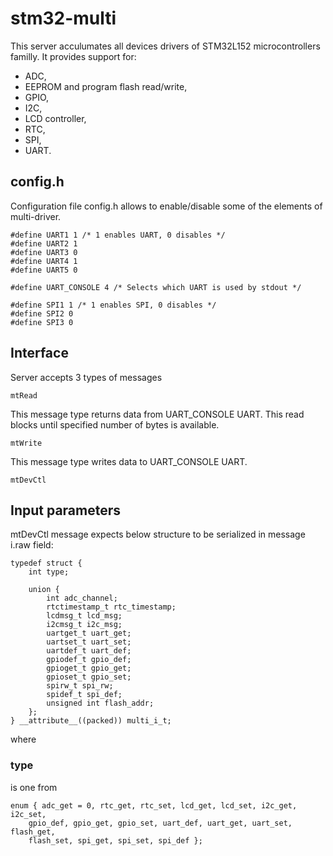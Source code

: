 # stm32-multi

This server acculumates all devices drivers of STM32L152 microcontrollers familly. It provides support for:

- ADC,
- EEPROM and program flash read/write,
- GPIO,
- I2C,
- LCD controller,
- RTC,
- SPI,
- UART.

## config.h

Configuration file config.h allows to enable/disable some of the elements of multi-driver.

    #define UART1 1 /* 1 enables UART, 0 disables */
    #define UART2 1
    #define UART3 0
    #define UART4 1
    #define UART5 0

    #define UART_CONSOLE 4 /* Selects which UART is used by stdout */

    #define SPI1 1 /* 1 enables SPI, 0 disables */
    #define SPI2 0
    #define SPI3 0

## Interface

Server accepts 3 types of messages

    mtRead
This message type returns data from UART_CONSOLE UART. This read blocks until specified number of bytes is available.

    mtWrite
This message type writes data to UART_CONSOLE UART.

    mtDevCtl

## Input parameters
mtDevCtl message expects below structure to be serialized in message i.raw field:

    typedef struct {
        int type;
    
        union {
            int adc_channel;
            rtctimestamp_t rtc_timestamp;
            lcdmsg_t lcd_msg;
            i2cmsg_t i2c_msg;
            uartget_t uart_get;
            uartset_t uart_set;
            uartdef_t uart_def;
            gpiodef_t gpio_def;
            gpioget_t gpio_get;
            gpioset_t gpio_set;
            spirw_t spi_rw;
            spidef_t spi_def;
            unsigned int flash_addr;
        };
    } __attribute__((packed)) multi_i_t;   

where

### type

is one from

    enum { adc_get = 0, rtc_get, rtc_set, lcd_get, lcd_set, i2c_get, i2c_set,
        gpio_def, gpio_get, gpio_set, uart_def, uart_get, uart_set, flash_get,
        flash_set, spi_get, spi_set, spi_def };
